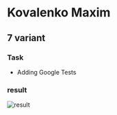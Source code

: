 # Kovalenko Maxim

## 7 variant

### Task

* Adding Google Tests

### result

![result](docx/res.bmp)
